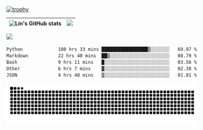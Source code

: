 [![trophy](https://github-profile-trophy.vercel.app/?username=ocss884&column=7)](https://github.com/ocss884)

| ![Lin's GitHub stats](https://github-readme-stats.vercel.app/api?username=ocss884&show_icons=true&hide_border=True&count_private=true) | ![](https://github-readme-streak-stats.herokuapp.com?user=ocss884&hide_border=true&date_format=M%20j%5B%2C%20Y%5D&ring=7EDDCF&fire=7EDDCF") |
| ------------------------------------------------------------ | ------------------------------------------------------------ |

![](https://komarev.com/ghpvc/?username=ocss884&color=brightgreen)

<!--START_SECTION:waka-->

```txt
Python             180 hrs 33 mins █████████████████▒░░░░░░░   69.97 %
Markdown           22 hrs 40 mins  ██▒░░░░░░░░░░░░░░░░░░░░░░   08.79 %
Bash               9 hrs 11 mins   █░░░░░░░░░░░░░░░░░░░░░░░░   03.56 %
Other              6 hrs 7 mins    ▓░░░░░░░░░░░░░░░░░░░░░░░░   02.38 %
JSON               4 hrs 40 mins   ▒░░░░░░░░░░░░░░░░░░░░░░░░   01.81 %
```

<!--END_SECTION:waka-->

<p align="center">
   <img src="https://github.com/ocss884/ocss884/blob/output/github-snake.svg" alt="snake">
</p>
